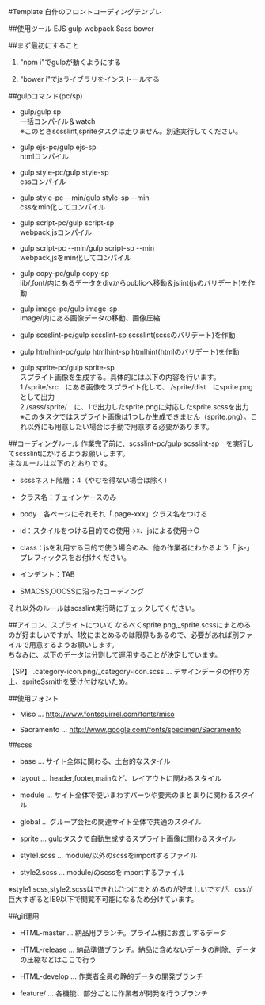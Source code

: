 #Template
自作のフロントコーディングテンプレ

##使用ツール
EJS
gulp
webpack
Sass
bower

##まず最初にすること
1. "npm i"でgulpが動くようにする

2. "bower i"でjsライブラリをインストールする

##gulpコマンド(pc/sp)

+ gulp/gulp sp  
一括コンパイル＆watch  
※このときscsslint,spriteタスクは走りません。別途実行してください。

+ gulp ejs-pc/gulp ejs-sp  
htmlコンパイル

+ gulp style-pc/gulp style-sp  
cssコンパイル

+ gulp style-pc --min/gulp style-sp --min  
cssをmin化してコンパイル

+ gulp script-pc/gulp script-sp  
webpack,jsコンパイル

+ gulp script-pc --min/gulp script-sp --min  
webpack,jsをmin化してコンパイル

+ gulp copy-pc/gulp copy-sp  
lib/,font/内にあるデータをdivからpublicへ移動＆jslint(jsのバリデート)を作動

+ gulp image-pc/gulp image-sp  
image/内にある画像データの移動、画像圧縮

+ gulp scsslint-pc/gulp scsslint-sp
scsslint(scssのバリデート)を作動

+ gulp htmlhint-pc/gulp htmlhint-sp
htmlhint(htmlのバリデート)を作動

+ gulp sprite-pc/gulp sprite-sp  
スプライト画像を生成する。具体的には以下の内容を行います。  
1./sprite/src　にある画像をスプライト化して、 /sprite/dist　にsprite.pngとして出力  
2./sass/sprite/　に、1で出力したsprite.pngに対応したsprite.scssを出力  
※このタスクではスプライト画像は1つしか生成できません（sprite.png）。これ以外にも用意したい場合は手動で用意する必要があります。

##コーディングルール
作業完了前に、scsslint-pc/gulp scsslint-sp　を実行してscsslintにかけるようお願いします。  
主なルールは以下のとおりです。

+ scssネスト階層：4（やむを得ない場合は除く）

+ クラス名：チェインケースのみ

+ body：各ページにそれそれ「.page-xxx」クラス名をつける

+ id：スタイルをつける目的での使用→☓、jsによる使用→○
 
+ class：jsを利用する目的で使う場合のみ、他の作業者にわかるよう「.js-」プレフィックスをお付けください。

+ インデント：TAB

+ SMACSS,OOCSSに沿ったコーディング

それ以外のルールはscsslint実行時にチェックしてください。

##アイコン、スプライトについて
なるべくsprite.png,_sprite.scssにまとめるのが好ましいですが、1枚にまとめるのは限界もあるので、必要があれば別ファイルで用意するようお願いします。  
ちなみに、以下のデータは分割して運用することが決定しています。  

【SP】
.category-icon.png/_category-icon.scss ... デザインデータの作り方上、spriteSsmithを受け付けないため。

##使用フォント

+ Miso ... http://www.fontsquirrel.com/fonts/miso

+ Sacramento ... http://www.google.com/fonts/specimen/Sacramento

##scss

+ base ... サイト全体に関わる、土台的なスタイル

+ layout ... header,footer,mainなど、レイアウトに関わるスタイル

+ module ... サイト全体で使いまわすパーツや要素のまとまりに関わるスタイル

+ global ... グループ会社の関連サイト全体で共通のスタイル

+ sprite ... gulpタスクで自動生成するスプライト画像に関わるスタイル

+ style1.scss ... module/以外のscssをimportするファイル

+ style2.scss ... module/のscssをimportするファイル

※style1.scss,style2.scssはできれば1つにまとめるのが好ましいですが、cssが巨大すぎるとIE9以下で閲覧不可能になるため分けています。

##git運用

+ HTML-master ... 納品用ブランチ。プライム様にお渡しするデータ

+ HTML-release ... 納品準備ブランチ。納品に含めないデータの削除、データの圧縮などはここで行う

+ HTML-develop ... 作業者全員の静的データの開発ブランチ

+ feature/ ... 各機能、部分ごとに作業者が開発を行うブランチ